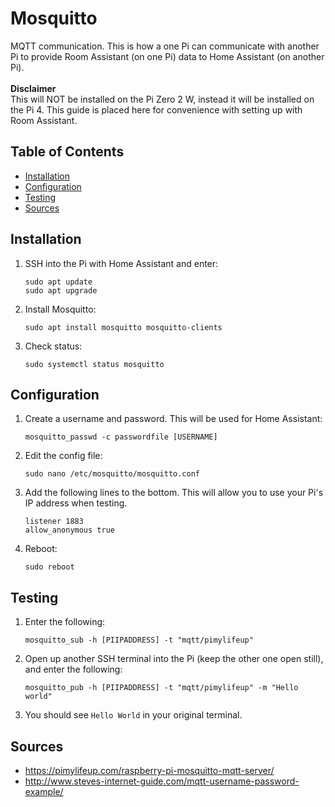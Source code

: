 # Mosquitto

MQTT communication. This is how a one Pi can communicate with another Pi to provide Room Assistant (on one Pi) data to Home Assistant (on another Pi). <br><br>
**Disclaimer** <br>
This will NOT be installed on the Pi Zero 2 W, instead it will be installed on the Pi 4. This guide is placed here for convenience with setting up with Room Assistant.

## Table of Contents

- [Installation](#installation)
- [Configuration](#configuration)
- [Testing](#testing)
- [Sources](#sources)

## Installation

1. SSH into the Pi with Home Assistant and enter:
   ```
   sudo apt update
   sudo apt upgrade
   ```
2. Install Mosquitto:
   ```
   sudo apt install mosquitto mosquitto-clients
   ```
3. Check status:
   ```
   sudo systemctl status mosquitto
   ```

## Configuration

1. Create a username and password. This will be used for Home Assistant:
   ```
   mosquitto_passwd -c passwordfile [USERNAME]
   ```
2. Edit the config file:
   ```
   sudo nano /etc/mosquitto/mosquitto.conf
   ```
3. Add the following lines to the bottom. This will allow you to use your Pi's IP address when testing.
   ```
   listener 1883
   allow_anonymous true
   ```
4. Reboot:
   ```
   sudo reboot
   ```

## Testing

1. Enter the following:
   ```
   mosquitto_sub -h [PIIPADDRESS] -t "mqtt/pimylifeup"
   ```
2. Open up another SSH terminal into the Pi (keep the other one open still), and enter the following:
   ```
   mosquitto_pub -h [PIIPADDRESS] -t "mqtt/pimylifeup" -m "Hello world"
   ```
3. You should see `Hello World` in your original terminal.

## Sources

- https://pimylifeup.com/raspberry-pi-mosquitto-mqtt-server/
- http://www.steves-internet-guide.com/mqtt-username-password-example/
